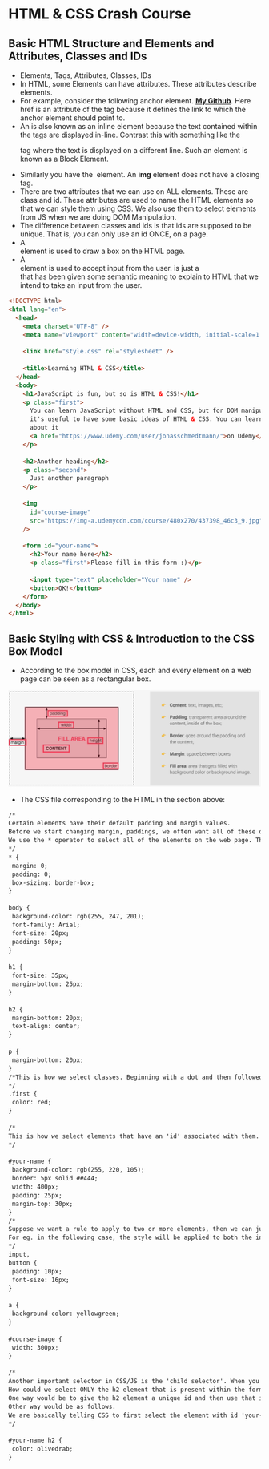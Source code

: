 
# HTML & CSS Crash Course

## Basic HTML Structure and Elements and Attributes, Classes and IDs

- Elements, Tags, Attributes, Classes, IDs
- In HTML, some Elements can have attributes. These attributes describe elements.
- For example, consider the following anchor element. **<a href="https://github.com/subhadeep">My Github</a>**. Here href is an attribute of the <a> tag because it defines the link to which the anchor element should point to.
- An **<a>** is also known as an inline element because the text contained within the **<a>** tags are displayed in-line. Contrast this with something like the **<p>** tag where the text is displayed on a different line. Such an element is known as a Block Element.
- Similarly you have the **<img src="https://github.com/subhadeep" alt="">** element. An **img** element does not have a closing tag.
- There are two attributes that we can use on ALL elements. These are class and id. These attributes are used to name the HTML elements so that we can style them using CSS. We also use them to select elements from JS when we are doing DOM Manipulation.
- The difference between classes and ids is that ids are supposed to be unique. That is, you can only use an id ONCE, on a page.
- A **<div>** element is used to draw a box on the HTML page.
- A **<form>** element is used to accept input from the user. **<form>** is just a **<div>** that has been given some semantic meaning to explain to HTML that we intend to take an input from the user.

```html
<!DOCTYPE html>
<html lang="en">
  <head>
    <meta charset="UTF-8" />
    <meta name="viewport" content="width=device-width, initial-scale=1.0" />

    <link href="style.css" rel="stylesheet" />

    <title>Learning HTML & CSS</title>
  </head>
  <body>
    <h1>JavaScript is fun, but so is HTML & CSS!</h1>
    <p class="first">
      You can learn JavaScript without HTML and CSS, but for DOM manipulation
      it's useful to have some basic ideas of HTML & CSS. You can learn more
      about it
      <a href="https://www.udemy.com/user/jonasschmedtmann/">on Udemy</a>.
    </p>

    <h2>Another heading</h2>
    <p class="second">
      Just another paragraph
    </p>

    <img
      id="course-image"
      src="https://img-a.udemycdn.com/course/480x270/437398_46c3_9.jpg"
    />

    <form id="your-name">
      <h2>Your name here</h2>
      <p class="first">Please fill in this form :)</p>

      <input type="text" placeholder="Your name" />
      <button>OK!</button>
    </form>
  </body>
</html>
```


## Basic Styling with CSS & Introduction to the CSS Box Model

 - According to the box model in CSS, each and every element on a web page can be seen as a rectangular box.
 



![BoxModel](https://github.com/subhadeeppaul/JavaScript-Notes/blob/main/Images/BoxModel.png)

- The CSS file corresponding to the HTML in the section above: 
 
 ```html
 /*
Certain elements have their default padding and margin values.
Before we start changing margin, paddings, we often want all of these default value to be changed to 0.
We use the * operator to select all of the elements on the web page. This is often called a "global reset".
*/
* {
  margin: 0;
  padding: 0;
  box-sizing: border-box;
}

body {
  background-color: rgb(255, 247, 201);
  font-family: Arial;
  font-size: 20px;
  padding: 50px;
}

h1 {
  font-size: 35px;
  margin-bottom: 25px;
}

h2 {
  margin-bottom: 20px;
  text-align: center;
}

p {
  margin-bottom: 20px;
}
/*This is how we select classes. Beginning with a dot and then followed by the class name.
*/
.first {
  color: red;
}

/*
This is how we select elements that have an 'id' associated with them.
*/

#your-name {
  background-color: rgb(255, 220, 105);
  border: 5px solid ##444;
  width: 400px;
  padding: 25px;
  margin-top: 30px;
}
/*
Suppose we want a rule to apply to two or more elements, then we can just separate the two elements by commas
For eg. in the following case, the style will be applied to both the input element as well as the button element
*/
input,
button {
  padding: 10px;
  font-size: 16px;
}

a {
  background-color: yellowgreen;
}

#course-image {
  width: 300px;
}

/*
Another important selector in CSS/JS is the 'child selector'. When you look at the HTML, you can see that there are two h2 elements
How could we select ONLY the h2 element that is present within the form element?
One way would be to give the h2 element a unique id and then use that id. But we try and avoid id selectors.
Other way would be as follows.
We are basically telling CSS to first select the element with id 'your-name' and then in that element, select the h2 element
*/

#your-name h2 {
  color: olivedrab;
}
```
